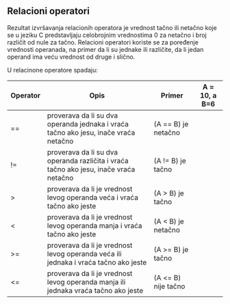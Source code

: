 ## Relacioni operatori

Rezultat izvršavanja relacionih operatora je vrednost tačno ili netačno koje se u jeziku C predstavljaju celobrojnim vrednostima 0 za netačno i broj različit od nule za tačno. Relacioni operatori koriste se za poređenje vrednosti operanada, na primer da li su jednake ili različite, da li jedan operand ima veću vrednost od druge i slično. 

U relacinone operatore spadaju:

|Operator|Opis|	Primer|A = 10, a B=6
---------|-----|------|--------
==|proverava da li su dva operanda jednaka i vraća tačno ako jesu, inače vraća netačno|(A == B) je netačno|
!=|proverava da li su dva operanda različita i vraća tačno ako jesu, inače vraća netačno|(A != B) je tačno| 
>|proverava da li je vrednost levog operanda veća i vraća tačno ako jeste|(A > B) je tačno|
<|proverava da li je vrednost levog operanda manja i vraća tačno ako jeste|(A < B) je netačno|
>=|proverava da li je vrednost levog operanda veća ili jednaka i vraća tačno ako jeste|(A >= B) je tačno|
<=|proverava da li je vrednost levog operanda manja ili jednaka vraća tačno ako jeste|(A <= B) nije tačno|
